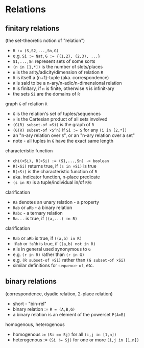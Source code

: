 
<!-- ======================================================================= -->
# Relations

<!-- ======================================================================= -->
## finitary relations

(the set-theoretic notion of "relation")

* `R := (S,S2,...,Sn,G)`
* e.g. `Si := Nat`, `G := {(1,2), (2,3), ...}`
* `S1,...,Sn` represent sets of some sorts
* `(n in [1,*])` is the number of slots/places
* `n` is the arity/adicity/dimension of relation `R`
* `R` is itself a (n+1)-tuple (aka. correspondence)
* `R` is said to be a n-ary/n-adic/n-dimensional relation
* `R` is finitary, if `n` is finite, otherwise `R` is infinit-ary
* the sets `Si` are the domains of `R`

graph `G` of relation `R`

* `G` is the relation's set of tuples/sequences
* `×` is the Cartesian product of all sets involved
* `(G(R) subset-of ×Si)` is the graph of `R`
* `(G(R) subset-of ×S^n)` if `Si := S` for any `(i in [2,*])`
* an "n-ary relation over `S`", or an "n-ary relation over a set"
* note - all tuples in `G` have the exact same length

characteristic function

* `chi(×Si), R(×Si) := (S1,...,Sn) -> boolean`
* `R(×Si)` returns true, if `(s in ×Si)` is true
* `R(×Si)` is the characteristic function of `R`
* aka. indicator function, n-place predicate
* `(s in R)` is a tuple/individual in/of `R`/`G`

clarification

* `Ra` denotes an unary relation - a property
* `Rab` or `aRb` - a binary relation
* `Rabc` - a ternary relation
* `Ra...` is true, if `((a,...) in R)`

clarification

* `Rab` or `aRb` is true, if `((a,b) in R)`
* `!Rab` or `!aRb` is true, if `((a,b) not in R)`
* `R` is in general used synonymous to `G`
* e.g. `(r in R)` rather than `(r in G)`
* e.g. `(R subset-of ×Si)` rather than `(G subset-of ×Si)`
* similar definitions for `sequence-of`, etc.

<!-- ======================================================================= -->
## binary relations

(correspondence, dyadic relation, 2-place relation)

* short - "bin-rel"
* binary relation := `R = (A,B,G)`
* a binary relation is an element of the powerset `P(A×B)`

homogenous, heterogenous

* homogenous := `(Si == Sj)` for all `(i,j in [1,n])`
* heterogenous := `(Si != Sj)` for one or more `(i,j in [1,n])`
